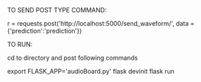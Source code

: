 TO SEND POST TYPE COMMAND:

r = requests.post('http://localhost:5000/send_waveform/', data ={'prediction':'prediction'})

TO RUN:

cd to directory and post following commands

export FLASK_APP='audioBoard.py'
flask devinit
flask run
